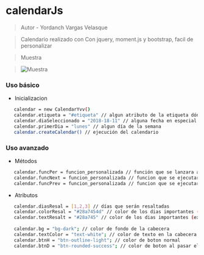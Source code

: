# calendarJs
> Autor - Yordanch Vargas Velasque

> Calendario realizado con Con jquery, moment.js y bootstrap, facil de personalizar
 
> Muestra
 
> ![Muestra](https://github.com/yordanch/calendarJs/blob/master/img/muestra.JPG)
### Uso básico
- Inicializacion
```bash
   calendar = new CalendarYvv()
   calendar.etiqueta = "#etiqueta" // algun atributo de la etiqueta dónde imprimir
   calendar.diaSeleccionado = "2018-18-11" // alguna fecha en especial
   calendar.primerDia = "lunes" // algun día de la semana
   calendar.createCalendar() // ejecución del calendario
```
### Uso avanzado
- Métodos
```bash
   calendar.funcPer = funcion_personalizada // función que se lanzara al hacer click en el día
   calendar.funcNext = funcion_personalizada // funcion que se ejecutará al hacer click en siguiente (>)
   calendar.funcPrev = funcion_personalizada // funcion que se ejecutará al hacer click en anterior (<)
```
- Atributos
```bash
   calendar.diasResal = [1,2,3] // días que serán resaltadas
   calendar.colorResal = "#28a7454d" // color de los dias importantes (exadecimal) con transparencia
   calendar.textResalt = "#28a745" // color de los dias importantes (exadecimal)
   
   calendar.bg = "bg-dark"; // color de fondo de la cabecera
   calendar.textColor = "text-white"; // color de texto en la cabecera
   calendar.btnH = "btn-outline-light"; // color de boton normal
   calendar.btnD = "btn-rounded-success"; // color de boton al pasar el mouse
```
